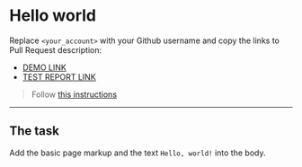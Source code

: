# Hello world
Replace `<your_account>` with your Github username and copy the links to Pull Request description:
- [DEMO LINK](https://Dmytrit.github.io/layout_hello-world/)
- [TEST REPORT LINK](https://Dmytrit.github.io/layout_hello-world/report/html_report/)

> Follow [this instructions](https://mate-academy.github.io/layout_task-guideline/#how-to-solve-the-layout-tasks-on-github)
___

## The task
Add the basic page markup and the text `Hello, world!` into the body.
